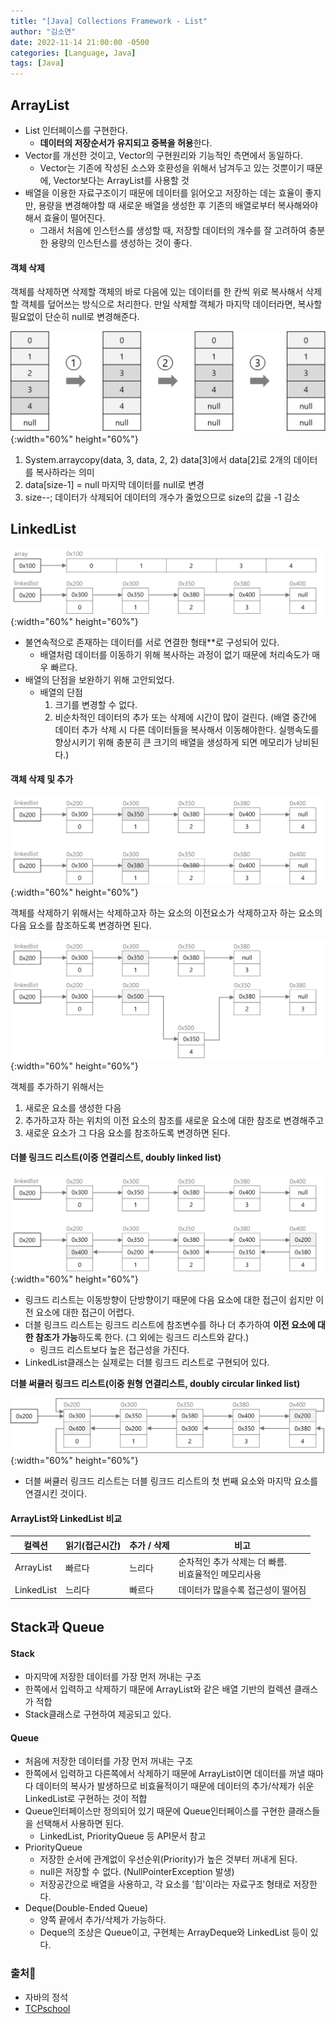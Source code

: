 ```yaml
---
title: "[Java] Collections Framework - List"
author: "김소연"
date: 2022-11-14 21:00:00 -0500
categories: [Language, Java]
tags: [Java]
---
```




## ArrayList

- List 인터페이스를 구현한다.
  - **데이터의 저장순서가 유지되고 중복을 허용**한다.
- Vector를 개선한 것이고, Vector의 구현원리와 기능적인 측면에서 동일하다. 
  - Vector는 기존에 작성된 소스와 호환성을 위해서 남겨두고 있는 것뿐이기 때문에, 
    Vector보다는 ArrayList를 사용할 것
- 배열을 이용한 자료구조이기 때문에 데이터를 읽어오고 저장하는 데는 효율이 좋지만,
  용량을 변경해야할 때 새로운 배열을 생성한 후 기존의 배열로부터 복사해와야해서 효율이 떨어진다.
  - 그래서 처음에 인스턴스를 생성할 때, 저장할 데이터의 개수를 잘 고려하여 충분한 용량의 인스턴스를 생성하는 것이 좋다.



#### 객체 삭제

객체를 삭제하면 삭제할 객체의 바로 다음에 있는 데이터를 한 칸씩 위로 복사해서 삭제할 객체를 덮어쓰는 방식으로 처리한다. 만일 삭제할 객체가 마지막 데이터라면, 복사할 필요없이 단순히 null로 변경해준다.



![list](/assets/img/list.png){:width="60%" height="60%"}

1. System.arraycopy(data, 3, data, 2, 2)
   data[3]에서 data[2]로 2개의 데이터를 복사하라는 의미
2. data[size-1] = null
   마지막 데이터를 null로 변경
3. size--;
   데이터가 삭제되어 데이터의 개수가 줄었으므로 size의 값을 -1 감소



## LinkedList

![list2](/assets/img/list2.png){:width="60%" height="60%"}



- 불연속적으로 존재하는 데이터를 서로 연결한 형태**로 구성되어 있다.
  - 배열처럼 데이터를 이동하기 위해 복사하는 과정이 없기 때문에 처리속도가 매우 빠르다.
- 배열의 단점을 보완하기 위해 고안되었다.
  - 배열의 단점
    1. 크기를 변경할 수 없다.
    2. 비순차적인 데이터의 추가 또는 삭제에 시간이 많이 걸린다. 
       (배열 중간에 데이터 추가 삭제 시 다른 데이터들을 복사해서 이동해야한다. 실행속도를 향상시키기 위해 충분히 큰 크기의 배열을 생성하게 되면 메모리가 낭비된다.)



#### 객체 삭제 및 추가

![list3](/assets/img/list3.png){:width="60%" height="60%"}



객체를 삭제하기 위해서는
삭제하고자 하는 요소의 이전요소가 삭제하고자 하는 요소의 다음 요소를 참조하도록 변경하면 된다.



![list4](/assets/img/list4.png){:width="60%" height="60%"}



객체를 추가하기 위해서는

1. 새로운 요소를 생성한 다음
2. 추가하고자 하는 위치의 이전 요소의 참조를 새로운 요소에 대한 참조로 변경해주고
3. 새로운 요소가 그 다음 요소를 참조하도록 변경하면 된다.





#### 더블 링크드 리스트(이중 연결리스트, doubly linked list)

![list5](/assets/img/list5.png){:width="60%" height="60%"}



- 링크드 리스트는 이동방향이 단방향이기 때문에 다음 요소에 대한 접근이 쉽지만 이전 요소에 대한 접근이 어렵다. 
- 더블 링크드 리스트는 링크드 리스트에 참조변수를 하나 더 추가하여 **이전 요소에 대한 참조가 가능**하도록 한다. (그 외에는 링크드 리스트와 같다.)
  - 링크드 리스트보다 높은 접근성을 가진다.
- LinkedList클래스는 실제로는 더블 링크드 리스트로 구현되어 있다.



**더블 써큘러 링크드 리스트(이중 원형 연결리스트, doubly circular linked list)**

![list6](/assets/img/list6.png){:width="60%" height="60%"}



- 더블 써큘러 링크드 리스트는 더블 링크드 리스트의 첫 번째 요소와 마지막 요소를 연결시킨 것이다.




#### ArrayList와 LinkedList 비교

| 컬렉션        | 읽기(접근시간) | 추가 / 삭제 | 비고                                 |
| ---------- | -------- | ------- | ---------------------------------- |
| ArrayList  | 빠르다      | 느리다     | 순차적인 추가 삭제는 더 빠름.<br />비효율적인 메모리사용 |
| LinkedList | 느리다      | 빠르다     | 데이터가 많을수록 접근성이 떨어짐                 |



## Stack과 Queue

#### Stack

- 마지막에 저장한 데이터를 가장 먼저 꺼내는 구조
- 한쪽에서 입력하고 삭제하기 때문에 ArrayList와 같은 배열 기반의 컬렉션 클래스가 적합
- Stack클래스로 구현하여 제공되고 있다.

#### Queue

- 처음에 저장한 데이터를 가장 먼저 꺼내는 구조
- 한쪽에서 입력하고 다른쪽에서 삭제하기 때문에 
  ArrayList이면 데이터를 꺼낼 때마다 데이터의 복사가 발생하므로 비효율적이기 때문에 
  데이터의 추가/삭제가 쉬운 LinkedList로 구현하는 것이 적합
- Queue인터페이스만 정의되어 있기 때문에 Queue인터페이스를 구현한 클래스들을 선택해서 사용하면 된다.
  - LinkedList, PriorityQueue 등 API문서 참고
- PriorityQueue
  - 저장한 순서에 관계없이 우선순위(Priority)가 높은 것부터 꺼내게 된다.
  - null은 저장할 수 없다. (NullPointerException 발생)
  - 저장공간으로 배열을 사용하고, 각 요소를 '힙'이라는 자료구조 형태로 저장한다.
- Deque(Double-Ended Queue)
  - 양쪽 끝에서 추가/삭제가 가능하다.
  - Deque의 조상은 Queue이고, 구현체는 ArrayDeque와 LinkedList 등이 있다.





### 출처📎

- 자바의 정석
- [TCPschool](http://www.tcpschool.com/java/java_collectionFramework_concept)


